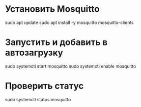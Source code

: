 # Установить Mosquitto
sudo apt update
sudo apt install -y mosquitto mosquitto-clients

# Запустить и добавить в автозагрузку
sudo systemctl start mosquitto
sudo systemctl enable mosquitto

# Проверить статус
sudo systemctl status mosquitto
